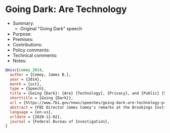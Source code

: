 # Going Dark: Are Technology

- Summary:
  - Original "Going Dark" speech
- Purpose:
- Premises:
- Contributions:
- Policy comments:
- Technical comments:
- Notes:

```bib
@misc{comey_2014,
  author = {Comey, James B.},
  year = {2014},
  month = {oct},
  type = {Speech},
  title = {Going {Dark}: {Are} {Technology}, {Privacy}, and {Public} {Safety} on a {Collision} {Course}?},
  shorttitle = {Going {Dark}},
  url = {https://www.fbi.gov/news/speeches/going-dark-are-technology-privacy-and-public-safety-on-a-collision-course},
  abstract = {FBI Director James Comey's remarks at the Brookings Institution, Washington, D.C.},
  language = {en-us},
  urldate = {2020-11-02},
  journal = {Federal Bureau of Investigation},
}
```
